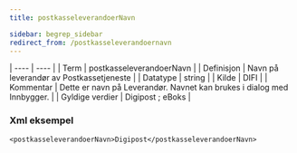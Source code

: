 ```yaml
---
title: postkasseleverandoerNavn

sidebar: begrep_sidebar
redirect_from: /postkasseleverandoernavn
---
```


| ---- | ---- |
| Term | postkasseleverandoerNavn |
| Definisjon | Navn på leverandør av Postkassetjeneste |
| Datatype | string |
| Kilde | DIFI |
| Kommentar | Dette er navn på Leverandør. Navnet kan brukes i dialog med Innbygger. |
| Gyldige verdier | Digipost ; eBoks |

### Xml eksempel

```
<postkasseleverandoerNavn>Digipost</postkasseleverandoerNavn>
```


